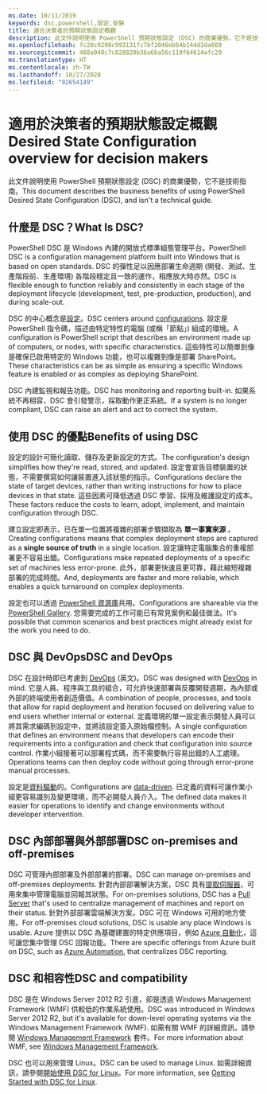 ```yaml
---
ms.date: 10/11/2019
keywords: dsc,powershell,設定,安裝
title: 適合決策者的預期狀態設定概觀
description: 此文件說明使用 PowerShell 預期狀態設定 (DSC) 的商業優勢，它不是技術指南。
ms.openlocfilehash: fc28c9290c993131fc7bf2046eb64b144d3da609
ms.sourcegitcommit: 488a940c7c828820b36a6ba56c119f64614afc29
ms.translationtype: HT
ms.contentlocale: zh-TW
ms.lasthandoff: 10/27/2020
ms.locfileid: "92654149"
---
```

# <a name="desired-state-configuration-overview-for-decision-makers"></a><span data-ttu-id="798e4-104">適用於決策者的預期狀態設定概觀</span><span class="sxs-lookup"><span data-stu-id="798e4-104">Desired State Configuration overview for decision makers</span></span>

<span data-ttu-id="798e4-105">此文件說明使用 PowerShell 預期狀態設定 (DSC) 的商業優勢，它不是技術指南。</span><span class="sxs-lookup"><span data-stu-id="798e4-105">This document describes the business benefits of using PowerShell Desired State Configuration (DSC), and isn't a technical guide.</span></span>

## <a name="what-is-dsc"></a><span data-ttu-id="798e4-106">什麼是 DSC？</span><span class="sxs-lookup"><span data-stu-id="798e4-106">What Is DSC?</span></span>

<span data-ttu-id="798e4-107">PowerShell DSC 是 Windows 內建的開放式標準組態管理平台。</span><span class="sxs-lookup"><span data-stu-id="798e4-107">PowerShell DSC is a configuration management platform built into Windows that is based on open standards.</span></span> <span data-ttu-id="798e4-108">DSC 的彈性足以因應部署生命週期 (開發、測試、生產階段前、生產環境) 各階段穩定且一致的運作，相應放大時亦然。</span><span class="sxs-lookup"><span data-stu-id="798e4-108">DSC is flexible enough to function reliably and consistently in each stage of the deployment lifecycle (development, test, pre-production, production), and during scale-out.</span></span>

<span data-ttu-id="798e4-109">DSC 的中心概念是[設定](../configurations/configurations.md)。</span><span class="sxs-lookup"><span data-stu-id="798e4-109">DSC centers around [configurations](../configurations/configurations.md).</span></span> <span data-ttu-id="798e4-110">設定是 PowerShell 指令碼，描述由特定特性的電腦 (或稱「節點」) 組成的環境。</span><span class="sxs-lookup"><span data-stu-id="798e4-110">A configuration is PowerShell script that describes an environment made up of computers, or nodes, with specific characteristics.</span></span> <span data-ttu-id="798e4-111">這些特性可以簡單到像是確保已啟用特定的 Windows 功能，也可以複雜到像是部署 SharePoint。</span><span class="sxs-lookup"><span data-stu-id="798e4-111">These characteristics can be as simple as ensuring a specific Windows feature is enabled or as complex as deploying SharePoint.</span></span>

<span data-ttu-id="798e4-112">DSC 內建監視和報告功能。</span><span class="sxs-lookup"><span data-stu-id="798e4-112">DSC has monitoring and reporting built-in.</span></span> <span data-ttu-id="798e4-113">如果系統不再相容，DSC 會引發警示，採取動作更正系統。</span><span class="sxs-lookup"><span data-stu-id="798e4-113">If a system is no longer compliant, DSC can raise an alert and act to correct the system.</span></span>

## <a name="benefits-of-using-dsc"></a><span data-ttu-id="798e4-114">使用 DSC 的優點</span><span class="sxs-lookup"><span data-stu-id="798e4-114">Benefits of using DSC</span></span>

<span data-ttu-id="798e4-115">設定的設計可簡化讀取、儲存及更新設定的方式。</span><span class="sxs-lookup"><span data-stu-id="798e4-115">The configuration's design simplifies how they're read, stored, and updated.</span></span> <span data-ttu-id="798e4-116">設定會宣告目標裝置的狀態，不需要撰寫如何讓裝置進入該狀態的指示。</span><span class="sxs-lookup"><span data-stu-id="798e4-116">Configurations declare the state of target devices, rather than writing instructions for how to place devices in that state.</span></span> <span data-ttu-id="798e4-117">這些因素可降低透過 DSC 學習、採用及維護設定的成本。</span><span class="sxs-lookup"><span data-stu-id="798e4-117">These factors reduce the costs to learn, adopt, implement, and maintain configuration through DSC.</span></span>

<span data-ttu-id="798e4-118">建立設定即表示，已在單一位置將複雜的部署步驟擷取為 **單一事實來源** 。</span><span class="sxs-lookup"><span data-stu-id="798e4-118">Creating configurations means that complex deployment steps are captured as a **single source of truth** in a single location.</span></span> <span data-ttu-id="798e4-119">設定讓特定電腦集合的重複部署更不容易出錯。</span><span class="sxs-lookup"><span data-stu-id="798e4-119">Configurations make repeated deployments of a specific set of machines less error-prone.</span></span> <span data-ttu-id="798e4-120">此外，部署更快速且更可靠，藉此縮短複雜部署的完成時間。</span><span class="sxs-lookup"><span data-stu-id="798e4-120">And, deployments are faster and more reliable, which enables a quick turnaround on complex deployments.</span></span>

<span data-ttu-id="798e4-121">設定也可以透過 [PowerShell 資源庫](https://powershellgallery.com)共用。</span><span class="sxs-lookup"><span data-stu-id="798e4-121">Configurations are shareable via the [PowerShell Gallery](https://powershellgallery.com).</span></span> <span data-ttu-id="798e4-122">您需要完成的工作可能已有常見案例和最佳做法。</span><span class="sxs-lookup"><span data-stu-id="798e4-122">It's possible that common scenarios and best practices might already exist for the work you need to do.</span></span>

## <a name="dsc-and-devops"></a><span data-ttu-id="798e4-123">DSC 與 DevOps</span><span class="sxs-lookup"><span data-stu-id="798e4-123">DSC and DevOps</span></span>

<span data-ttu-id="798e4-124">DSC 在設計時即已考慮到 [DevOps](/archive/blogs/ashleymcglone/devops-for-n00bs-ie-windows-people-like-me) \(英文\)。</span><span class="sxs-lookup"><span data-stu-id="798e4-124">DSC was designed with [DevOps](/archive/blogs/ashleymcglone/devops-for-n00bs-ie-windows-people-like-me) in mind.</span></span> <span data-ttu-id="798e4-125">它是人員、程序與工具的組合，可允許快速部署與反覆開發週期，為內部或外部的終端使用者創造價值。</span><span class="sxs-lookup"><span data-stu-id="798e4-125">A combination of people, processes, and tools that allow for rapid deployment and iteration focused on delivering value to end users whether internal or external.</span></span> <span data-ttu-id="798e4-126">定義環境的單一設定表示開發人員可以將其需求編碼到設定中，並將該設定簽入原始檔控制。</span><span class="sxs-lookup"><span data-stu-id="798e4-126">A single configuration that defines an environment means that developers can encode their requirements into a configuration and check that configuration into source control.</span></span> <span data-ttu-id="798e4-127">作業小組接著可以部署程式碼，而不需要執行容易出錯的人工處理。</span><span class="sxs-lookup"><span data-stu-id="798e4-127">Operations teams can then deploy code without going through error-prone manual processes.</span></span>

<span data-ttu-id="798e4-128">設定是[資料驅動](../configurations/configData.md)的。</span><span class="sxs-lookup"><span data-stu-id="798e4-128">Configurations are [data-driven](../configurations/configData.md).</span></span> <span data-ttu-id="798e4-129">已定義的資料可讓作業小組更容易識別及變更環境，而不必開發人員介入。</span><span class="sxs-lookup"><span data-stu-id="798e4-129">The defined data makes it easier for operations to identify and change environments without developer intervention.</span></span>

## <a name="dsc-on-premises-and-off-premises"></a><span data-ttu-id="798e4-130">DSC 內部部署與外部部署</span><span class="sxs-lookup"><span data-stu-id="798e4-130">DSC on-premises and off-premises</span></span>

<span data-ttu-id="798e4-131">DSC 可管理內部部署及外部部署的部署。</span><span class="sxs-lookup"><span data-stu-id="798e4-131">DSC can manage on-premises and off-premises deployments.</span></span> <span data-ttu-id="798e4-132">針對內部部署解決方案，DSC 具有[提取伺服器](../pull-server/pullServer.md)，可用來集中管理電腦並回報其狀態。</span><span class="sxs-lookup"><span data-stu-id="798e4-132">For on-premises solutions, DSC has a [Pull Server](../pull-server/pullServer.md) that's used to centralize management of machines and report on their status.</span></span> <span data-ttu-id="798e4-133">針對外部部署雲端解決方案，DSC 可在 Windows 可用的地方使用。</span><span class="sxs-lookup"><span data-stu-id="798e4-133">For off-premises cloud solutions, DSC is usable any place Windows is usable.</span></span>
<span data-ttu-id="798e4-134">Azure 提供以 DSC 為基礎建置的特定供應項目，例如 [Azure 自動化](/azure/automation)，這可讓您集中管理 DSC 回報功能。</span><span class="sxs-lookup"><span data-stu-id="798e4-134">There are specific offerings from Azure built on DSC, such as [Azure Automation](/azure/automation), that centralizes DSC reporting.</span></span>

## <a name="dsc-and-compatibility"></a><span data-ttu-id="798e4-135">DSC 和相容性</span><span class="sxs-lookup"><span data-stu-id="798e4-135">DSC and compatibility</span></span>

<span data-ttu-id="798e4-136">DSC 是在 Windows Server 2012 R2 引進，卻是透過 Windows Management Framework (WMF) 供較低的作業系統使用。</span><span class="sxs-lookup"><span data-stu-id="798e4-136">DSC was introduced in Windows Server 2012 R2, but it's available for down-level operating systems via the Windows Management Framework (WMF).</span></span> <span data-ttu-id="798e4-137">如需有關 WMF 的詳細資訊，請參閱 [Windows Management Framework](/powershell/scripting/wmf/overview) 套件。</span><span class="sxs-lookup"><span data-stu-id="798e4-137">For more information about WMF, see [Windows Management Framework](/powershell/scripting/wmf/overview).</span></span>

<span data-ttu-id="798e4-138">DSC 也可以用來管理 Linux。</span><span class="sxs-lookup"><span data-stu-id="798e4-138">DSC can be used to manage Linux.</span></span> <span data-ttu-id="798e4-139">如需詳細資訊，請參閱[開始使用 DSC for Linux](../getting-started/lnxGettingStarted.md)。</span><span class="sxs-lookup"><span data-stu-id="798e4-139">For more information, see [Getting Started with DSC for Linux](../getting-started/lnxGettingStarted.md).</span></span>
